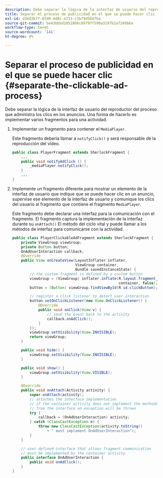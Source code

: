 ```yaml
---
description: Debe separar la lógica de la interfaz de usuario del reproductor del proceso que administra los clics en los anuncios. Una forma de hacerlo es implementar varios fragmentos para una actividad.
title: Separar el proceso de publicidad en el que se puede hacer clic
exl-id: d36d3b7f-8fd0-4d8c-a733-c3b79d564fba
source-git-commit: be43bbbd1051886c8979ff590a3197b2a7249b6a
workflow-type: tm+mt
source-wordcount: '141'
ht-degree: 0%

---
```


# Separar el proceso de publicidad en el que se puede hacer clic {#separate-the-clickable-ad-process}

Debe separar la lógica de la interfaz de usuario del reproductor del proceso que administra los clics en los anuncios. Una forma de hacerlo es implementar varios fragmentos para una actividad.

1. Implementar un fragmento para contener el `MediaPlayer`.

   Este fragmento debería llamar a `notifyClick()` y será responsable de la reproducción del vídeo.

   ```java
   public class PlayerFragment extends SherlockFragment { 
       ... 
       public void notifyAdClick () { 
           _mediaPlayer.notifyClick(); 
       } 
       ... 
   } 
   ```

1. Implemente un fragmento diferente para mostrar un elemento de la interfaz de usuario que indique que se puede hacer clic en un anuncio, supervise ese elemento de la interfaz de usuario y comunique los clics del usuario al fragmento que contiene el fragmento `MediaPlayer`.

   Este fragmento debe declarar una interfaz para la comunicación con el fragmento. El fragmento captura la implementación de la interfaz durante su `onAttach()` El método del ciclo vital y puede llamar a los métodos de interfaz para comunicarse con la actividad.

   ```java
   public class PlayerClickableAdFragment extends SherlockFragment { 
       private ViewGroup viewGroup; 
       private Button button; 
       OnAdUserInteraction callback; 
       @Override 
       public View onCreateView(LayoutInflater inflater,  
                                ViewGroup container,  
                                Bundle savedInstanceState) { 
           // the custom fragment is defined by a custom button 
           viewGroup = (ViewGroup) inflater.inflate(R.layout.fragment_player_clickable_ad,  
                                                    container, false); 
           button = (Button) viewGroup.findViewById(R.id.clickButton); 
   
           // register a click listener to detect user interaction 
           button.setOnClickListener(new View.OnClickListener() { 
               @Override 
               public void onClick(View v) { 
                   // send the event back to the activity 
                   callback.onAdClick(); 
               } 
           }); 
           viewGroup.setVisibility(View.INVISIBLE); 
           return viewGroup; 
       } 
   
       public void hide() { 
           viewGroup.setVisibility(View.INVISIBLE); 
       } 
   
       public void show() { 
           viewGroup.setVisibility(View.VISIBLE);     
       } 
   
       @Override 
       public void onAttach(Activity activity) { 
           super.onAttach(activity); 
           // attaches the interface implementation 
           // if the container activity does not implement the methods  
           // from the interface an exception will be thrown 
           try { 
               callback = (OnAdUserInteraction) activity; 
           } catch (ClassCastException e) { 
               throw new ClassCastException(activity.toString() 
                   + " must implement OnAdUserInteraction"); 
           }     
       } 
   
       // user defined interface that allows fragment communication 
       // must be implemented by the container activity 
       public interface OnAdUserInteraction { 
           public void onAdClick(); 
       } 
   } 
   ```
